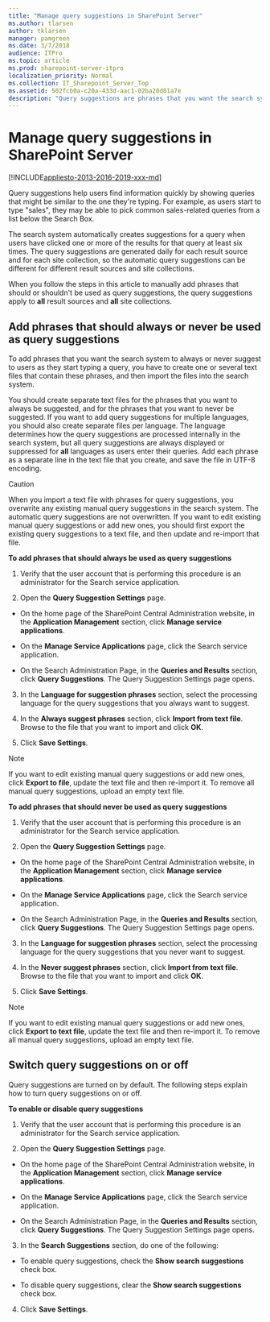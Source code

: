 ```yaml
---
title: "Manage query suggestions in SharePoint Server"
ms.author: tlarsen
author: tklarsen
manager: pamgreen
ms.date: 3/7/2018
audience: ITPro
ms.topic: article
ms.prod: sharepoint-server-itpro
localization_priority: Normal
ms.collection: IT_Sharepoint_Server_Top
ms.assetid: 502fcb0a-c20a-433d-aac1-02ba20d81a7e
description: "Query suggestions are phrases that you want the search system to suggest to users as they start typing a query. This article explains how to switch query suggestions on or off. It also explains how you can add phrases to the automatic query suggestions, and how you can add phrases that should not be used as query suggestions."
---
```


# Manage query suggestions in SharePoint Server

[!INCLUDE[appliesto-2013-2016-2019-xxx-md](../includes/appliesto-2013-2016-2019-xxx-md.md)] 
  
Query suggestions help users find information quickly by showing queries that might be similar to the one they're typing. For example, as users start to type "sales", they may be able to pick common sales-related queries from a list below the Search Box. 
  
The search system automatically creates suggestions for a query when users have clicked one or more of the results for that query at least six times. The query suggestions are generated daily for each result source and for each site collection, so the automatic query suggestions can be different for different result sources and site collections.
  
When you follow the steps in this article to manually add phrases that should or shouldn't be used as query suggestions, the query suggestions apply to **all** result sources and **all** site collections. 
  
    
## Add phrases that should always or never be used as query suggestions
<a name="proc3"> </a>

To add phrases that you want the search system to always or never suggest to users as they start typing a query, you have to create one or several text files that contain these phrases, and then import the files into the search system. 
  
You should create separate text files for the phrases that you want to always be suggested, and for the phrases that you want to never be suggested. If you want to add query suggestions for multiple languages, you should also create separate files per language. The language determines how the query suggestions are processed internally in the search system, but all query suggestions are always displayed or suppressed for **all** languages as users enter their queries. Add each phrase as a separate line in the text file that you create, and save the file in UTF-8 encoding. 
  
> [!CAUTION]
> When you import a text file with phrases for query suggestions, you overwrite any existing manual query suggestions in the search system. The automatic query suggestions are not overwritten. If you want to edit existing manual query suggestions or add new ones, you should first export the existing query suggestions to a text file, and then update and re-import that file. 
  
 **To add phrases that should always be used as query suggestions**
  
1. Verify that the user account that is performing this procedure is an administrator for the Search service application.
    
2. Open the **Query Suggestion Settings** page. 
    
  - On the home page of the SharePoint Central Administration website, in the **Application Management** section, click **Manage service applications**.
    
  - On the **Manage Service Applications** page, click the Search service application. 
    
  - On the Search Administration Page, in the **Queries and Results** section, click **Query Suggestions**. The Query Suggestion Settings page opens.
    
3. In the **Language for suggestion phrases** section, select the processing language for the query suggestions that you always want to suggest. 
    
4. In the **Always suggest phrases** section, click **Import from text file**. Browse to the file that you want to import and click **OK**.
    
5. Click **Save Settings**. 
    
> [!NOTE]
> If you want to edit existing manual query suggestions or add new ones, click **Export to file**, update the text file and then re-import it. To remove all manual query suggestions, upload an empty text file. 
  
 **To add phrases that should never be used as query suggestions**
  
1. Verify that the user account that is performing this procedure is an administrator for the Search service application.
    
2. Open the **Query Suggestion Settings** page. 
    
  - On the home page of the SharePoint Central Administration website, in the **Application Management** section, click **Manage service applications**.
    
  - On the **Manage Service Applications** page, click the Search service application. 
    
  - On the Search Administration Page, in the **Queries and Results** section, click **Query Suggestions**. The Query Suggestion Settings page opens.
    
3. In the **Language for suggestion phrases** section, select the processing language for the query suggestions that you never want to suggest. 
    
4. In the **Never suggest phrases** section, click **Import from text file**. Browse to the file that you want to import and click **OK**.
    
5. Click **Save Settings**. 
    
> [!NOTE]
> If you want to edit existing manual query suggestions or add new ones, click **Export to text file**, update the text file and then re-import it. To remove all manual query suggestions, upload an empty text file. 
  
## Switch query suggestions on or off
<a name="proc2"> </a>

Query suggestions are turned on by default. The following steps explain how to turn query suggestions on or off. 
  
 **To enable or disable query suggestions**
  
1. Verify that the user account that is performing this procedure is an administrator for the Search service application.
    
2. Open the **Query Suggestion Settings** page. 
    
  - On the home page of the SharePoint Central Administration website, in the **Application Management** section, click **Manage service applications**.
    
  - On the **Manage Service Applications** page, click the Search service application. 
    
  - On the Search Administration Page, in the **Queries and Results** section, click **Query Suggestions**. The Query Suggestion Settings page opens.
    
3. In the **Search Suggestions** section, do one of the following: 
    
  - To enable query suggestions, check the **Show search suggestions** check box. 
    
  - To disable query suggestions, clear the **Show search suggestions** check box. 
    
4. Click **Save Settings**.
    


